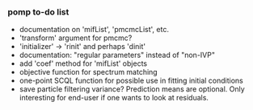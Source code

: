 ### pomp to-do list

- documentation on 'mifList', 'pmcmcList', etc.
- 'transform' argument for pmcmc?
- 'initializer' -> 'rinit' and perhaps 'dinit'
- documentation: "regular parameters" instead of "non-IVP"
- add 'coef' method for 'mifList' objects
- objective function for spectrum matching
- one-point SCQL function for possible use in fitting initial conditions
- save particle filtering variance?  Prediction means are optional.  Only interesting for end-user if one wants to look at residuals.
